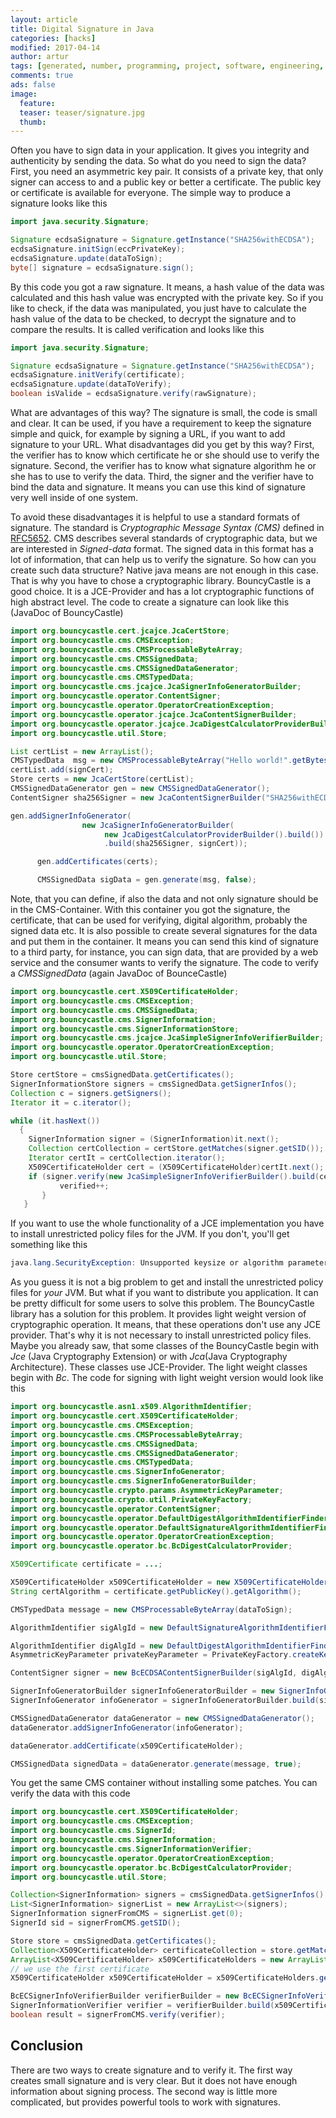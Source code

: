 ```yaml
---
layout: article
title: Digital Signature in Java
categories: [hacks]
modified: 2017-04-14
author: artur
tags: [generated, number, programming, project, software, engineering, cryptography]
comments: true
ads: false
image:
  feature:
  teaser: teaser/signature.jpg
  thumb:
---
```


Often you have to sign data in your application.
It gives you integrity and authenticity by sending the data.
So what do you need to sign the data? First, you need an asymmetric key pair. It consists of a private key,
that only signer can access to and a public key or better a certificate.
The public key or certificate is available for everyone. The simple way to produce a signature looks like this

```java
import java.security.Signature;

Signature ecdsaSignature = Signature.getInstance("SHA256withECDSA");
ecdsaSignature.initSign(eccPrivateKey);
ecdsaSignature.update(dataToSign);
byte[] signature = ecdsaSignature.sign();
```

By this code you got a raw signature. It means, a hash value of the data was calculated and this hash value was
encrypted with the private key. So if you like to check, if the data was manipulated, you just have to calculate the
hash value of the data to be checked, to decrypt the signature and to compare the results. It is called verification and looks like this

```java
import java.security.Signature;

Signature ecdsaSignature = Signature.getInstance("SHA256withECDSA");
ecdsaSignature.initVerify(certificate);
ecdsaSignature.update(dataToVerify);
boolean isValide = ecdsaSignature.verify(rawSignature);
```

What are advantages of this way? The signature is small, the code is small and clear. It can be used, if you have a requirement to keep 
the signature simple and quick, for example by signing a URL, if you want to add signature to your URL. What disadvantages did you get by
this way? First, the verifier has to know which certificate he or she should use to verify the signature. Second, the verifier has to know
what signature algorithm he or she has to use to verify the data. Third, the signer and the verifier have to bind the data and signature. It means you can use this kind 
of signature very well inside of one system.

To avoid these disadvantages it is helpful to use a standard formats of signature. The standard is *Cryptographic Message Syntax (CMS)* defined in
[RFC5652](https://tools.ietf.org/html/rfc5652). CMS describes several standards of cryptographic data, but we are interested in *Signed-data* format.
The signed data in this format has a lot of information, that can help us to verify the signature. So how can you create such data structure?
Native java means are not enough in this case. That is why you have to chose a cryptographic library. BouncyCastle is a good choice. It is a JCE-Provider
and has a lot cryptographic functions of high abstract level. The code to create a signature can look like this (JavaDoc of BouncyCastle)

```java
import org.bouncycastle.cert.jcajce.JcaCertStore;
import org.bouncycastle.cms.CMSException;
import org.bouncycastle.cms.CMSProcessableByteArray;
import org.bouncycastle.cms.CMSSignedData;
import org.bouncycastle.cms.CMSSignedDataGenerator;
import org.bouncycastle.cms.CMSTypedData;
import org.bouncycastle.cms.jcajce.JcaSignerInfoGeneratorBuilder;
import org.bouncycastle.operator.ContentSigner;
import org.bouncycastle.operator.OperatorCreationException;
import org.bouncycastle.operator.jcajce.JcaContentSignerBuilder;
import org.bouncycastle.operator.jcajce.JcaDigestCalculatorProviderBuilder;
import org.bouncycastle.util.Store;

List certList = new ArrayList();
CMSTypedData  msg = new CMSProcessableByteArray("Hello world!".getBytes());
certList.add(signCert);
Store certs = new JcaCertStore(certList);
CMSSignedDataGenerator gen = new CMSSignedDataGenerator();
ContentSigner sha256Signer = new JcaContentSignerBuilder("SHA256withECDSA").build(signKP.getPrivate());

gen.addSignerInfoGenerator(
                new JcaSignerInfoGeneratorBuilder(
                     new JcaDigestCalculatorProviderBuilder().build())
                     .build(sha256Signer, signCert));

      gen.addCertificates(certs);

      CMSSignedData sigData = gen.generate(msg, false);
```

Note, that you can define, if also the data and not only signature should be in the CMS-Container.
With this container you got the signature,
the certificate, that can be used for verifying, digital algorithm, probably the signed data etc.
It is also possible to create several signatures for the data and put them in the container. It means you can send this kind of signature
to a third party, for instance, you can sign data, that are provided by a web service and the consumer wants to verify the signature.
The code to verify a *CMSSignedData* (again JavaDoc of BounceCastle)

```java
import org.bouncycastle.cert.X509CertificateHolder;
import org.bouncycastle.cms.CMSException;
import org.bouncycastle.cms.CMSSignedData;
import org.bouncycastle.cms.SignerInformation;
import org.bouncycastle.cms.SignerInformationStore;
import org.bouncycastle.cms.jcajce.JcaSimpleSignerInfoVerifierBuilder;
import org.bouncycastle.operator.OperatorCreationException;
import org.bouncycastle.util.Store;

Store certStore = cmsSignedData.getCertificates();
SignerInformationStore signers = cmsSignedData.getSignerInfos();
Collection c = signers.getSigners();
Iterator it = c.iterator();

while (it.hasNext())
  {
    SignerInformation signer = (SignerInformation)it.next();
    Collection certCollection = certStore.getMatches(signer.getSID());
    Iterator certIt = certCollection.iterator();
    X509CertificateHolder cert = (X509CertificateHolder)certIt.next();
    if (signer.verify(new JcaSimpleSignerInfoVerifierBuilder().build(cert))) {
           verified++;
       }
   }
```

If you want to use the whole functionality of a JCE implementation you have to install unrestricted policy files for the JVM. If you don't,
you'll get something like this
```java
java.lang.SecurityException: Unsupported keysize or algorithm parameters" or "java.security.InvalidKeyException: Illegal key size
```

As you guess it is not a big problem to get and install the unrestricted policy files for *your* JVM. But what if you 
want to distribute you application. It can be pretty difficult for some users to solve this problem. The BouncyCastle library
has a solution for this problem. It provides light weight version of cryptographic operation. It means, that these operations don't use any JCE
provider. That's why it is not necessary to install unrestricted policy files. Maybe you already saw, that some classes of the BouncyCastle
begin with _Jce_  (Java Cryptography Extension) or with _Jca_(Java Cryptography Architecture). These classes use JCE-Provider.
The light weight classes begin with _Bc_.
The code for signing with light weight version would look like this

```java
import org.bouncycastle.asn1.x509.AlgorithmIdentifier;
import org.bouncycastle.cert.X509CertificateHolder;
import org.bouncycastle.cms.CMSException;
import org.bouncycastle.cms.CMSProcessableByteArray;
import org.bouncycastle.cms.CMSSignedData;
import org.bouncycastle.cms.CMSSignedDataGenerator;
import org.bouncycastle.cms.CMSTypedData;
import org.bouncycastle.cms.SignerInfoGenerator;
import org.bouncycastle.cms.SignerInfoGeneratorBuilder;
import org.bouncycastle.crypto.params.AsymmetricKeyParameter;
import org.bouncycastle.crypto.util.PrivateKeyFactory;
import org.bouncycastle.operator.ContentSigner;
import org.bouncycastle.operator.DefaultDigestAlgorithmIdentifierFinder;
import org.bouncycastle.operator.DefaultSignatureAlgorithmIdentifierFinder;
import org.bouncycastle.operator.OperatorCreationException;
import org.bouncycastle.operator.bc.BcDigestCalculatorProvider;

X509Certificate certificate = ...;

X509CertificateHolder x509CertificateHolder = new X509CertificateHolder(certificate.getEncoded());
String certAlgorithm = certificate.getPublicKey().getAlgorithm();

CMSTypedData message = new CMSProcessableByteArray(dataToSign);

AlgorithmIdentifier sigAlgId = new DefaultSignatureAlgorithmIdentifierFinder().find("SHA256WithECDSA");

AlgorithmIdentifier digAlgId = new DefaultDigestAlgorithmIdentifierFinder().find(sigAlgId);
AsymmetricKeyParameter privateKeyParameter = PrivateKeyFactory.createKey(softCert.getPrivateKey().getEncoded());

ContentSigner signer = new BcECDSAContentSignerBuilder(sigAlgId, digAlgId).build(privateKeyParameter);

SignerInfoGeneratorBuilder signerInfoGeneratorBuilder = new SignerInfoGeneratorBuilder(new BcDigestCalculatorProvider());
SignerInfoGenerator infoGenerator = signerInfoGeneratorBuilder.build(signer, x509CertificateHolder);

CMSSignedDataGenerator dataGenerator = new CMSSignedDataGenerator();
dataGenerator.addSignerInfoGenerator(infoGenerator);

dataGenerator.addCertificate(x509CertificateHolder);

CMSSignedData signedData = dataGenerator.generate(message, true);
```

You get the same CMS container without installing some patches. You can verify the data with this code

```java
import org.bouncycastle.cert.X509CertificateHolder;
import org.bouncycastle.cms.CMSException;
import org.bouncycastle.cms.SignerId;
import org.bouncycastle.cms.SignerInformation;
import org.bouncycastle.cms.SignerInformationVerifier;
import org.bouncycastle.operator.OperatorCreationException;
import org.bouncycastle.operator.bc.BcDigestCalculatorProvider;
import org.bouncycastle.util.Store;

Collection<SignerInformation> signers = cmsSignedData.getSignerInfos().getSigners();
List<SignerInformation> signerList = new ArrayList<>(signers);
SignerInformation signerFromCMS = signerList.get(0);
SignerId sid = signerFromCMS.getSID();

Store store = cmsSignedData.getCertificates();
Collection<X509CertificateHolder> certificateCollection = store.getMatches(sid);
ArrayList<X509CertificateHolder> x509CertificateHolders = new ArrayList<>(certificateCollection);
// we use the first certificate
X509CertificateHolder x509CertificateHolder = x509CertificateHolders.get(0);

BcECSignerInfoVerifierBuilder verifierBuilder = new BcECSignerInfoVerifierBuilder(new BcDigestCalculatorProvider());
SignerInformationVerifier verifier = verifierBuilder.build(x509CertificateHolder);
boolean result = signerFromCMS.verify(verifier);
```

## Conclusion
There are two ways to create signature and to verify it. The first way creates small signature and is very clear. But it does not have enough 
information about signing process. The second way is little more complicated, but provides powerful tools to work with signatures.  
